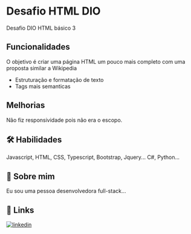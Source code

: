 
# Desafio HTML DIO

Desafio DIO HTML básico 3






## Funcionalidades
O objetivo é criar uma página HTML um pouco mais completo com uma proposta similar a Wikipedia
- Estruturação e formatação de texto
- Tags mais semanticas




## Melhorias

Não fiz responsividade pois não era o escopo.


## 🛠 Habilidades
Javascript, HTML, CSS, Typescript, Bootstrap, Jquery...
C#, Python...


## 🚀 Sobre mim
Eu sou uma pessoa desenvolvedora full-stack...


## 🔗 Links

[![linkedin](https://img.shields.io/badge/linkedin-0A66C2?style=for-the-badge&logo=linkedin&logoColor=white)](https://www.linkedin.com/in/rodrigopresidati/)



